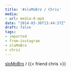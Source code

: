 ```yaml
---
title: '#sloMoBro / Chris'
media:
- url: media-0.mp4
date: "2014-03-30T13:44:37Z"
draft: false
tags:
- imported
- from-instagram
- sloMoBro
- chris
---
```

[sloMoBro](/tags/slomobro) / {{< friend chris >}}
